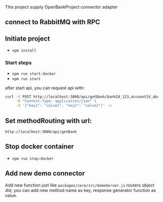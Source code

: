 This project supply OpenBankProject connector adapter

## connect to RabbitMQ with RPC
## Initiate project
- `npm install`

### Start steps
- `npm run start:docker`
- `npm run start`

after start api, you can request api with:

```bash
curl -X POST http://localhost:3000/api/getBank/bankId_123,accountId_abc \
     -H "Content-Type: application/json" \
     -d '{"key1": "value1", "key2": "value2"}' -v
```

## Set methodRouting with url: 
`http://localhost:3000/api/getBank`

## Stop docker container
- `npm run stop:docker`

## Add new demo connector
Add new function just like `packages/core/src/demoServer.js` routers object did, you can add new method name as key, response generator function as value.